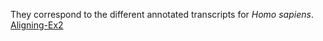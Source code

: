 They correspond to the different annotated transcripts for *Homo sapiens*.
[Aligning-Ex2](https://github.com/Functional-Genomics/TeachingMaterial/blob/Cancer-Genomics-07-2015/doc/15.aligning.md#exercise-3)

